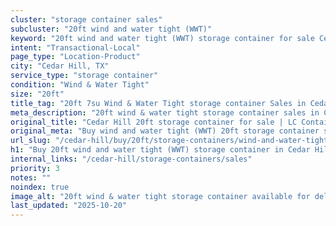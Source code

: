 ```yaml
---
cluster: "storage container sales"
subcluster: "20ft wind and water tight (WWT)"
keyword: "20ft wind and water tight (WWT) storage container for sale Cedar Hill, TX"
intent: "Transactional-Local"
page_type: "Location-Product"
city: "Cedar Hill, TX"
service_type: "storage container"
condition: "Wind & Water Tight"
size: "20ft"
title_tag: "20ft 7su Wind & Water Tight storage container Sales in Cedar Hill | LC Container"
meta_description: "20ft wind & water tight storage container sales in Cedar Hill. Fast delivery, competitive pricing. Serving storage containers area. Quote ID: AQ0. Call (214) 524-4168 for your free quote today."
original_title: "Cedar Hill 20ft storage container for sale | LC Container"
original_meta: "Buy wind and water tight (WWT) 20ft storage container sale with local delivery in Cedar Hill, TX. LC Container — local Since 2003. Request a fast quote today."
url_slug: "/cedar-hill/buy/20ft/storage-containers/wind-and-water-tight-wwt"
h1: "Buy 20ft wind and water tight (WWT) storage container in Cedar Hill"
internal_links: "/cedar-hill/storage-containers/sales"
priority: 3
notes: ""
noindex: true
image_alt: "20ft wind & water tight storage container available for delivery in Cedar Hill"
last_updated: "2025-10-20"
---
```


<!-- TODO: Add unique city/inventory copy, images, and internal links here. -->
